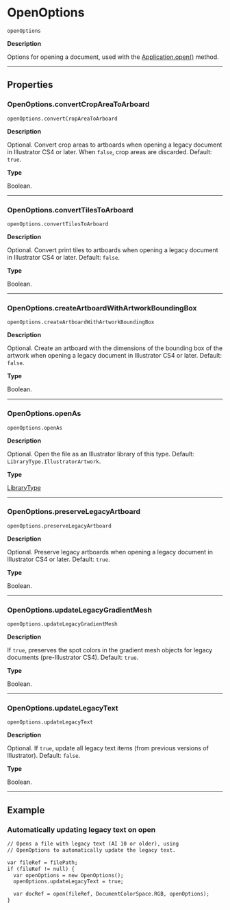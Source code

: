 # OpenOptions

`openOptions`

**Description**

Options for opening a document, used with the [Application.open()](Application.md#jsobjref-application-open) method.

---

## Properties

### OpenOptions.convertCropAreaToArboard

`openOptions.convertCropAreaToArboard`

**Description**

Optional. Convert crop areas to artboards when opening a legacy document in Illustrator CS4 or later. When `false`, crop areas are discarded. Default: `true`.

**Type**

Boolean.

---

### OpenOptions.convertTilesToArboard

`openOptions.convertTilesToArboard`

**Description**

Optional. Convert print tiles to artboards when opening a legacy document in Illustrator CS4 or later. Default: `false`.

**Type**

Boolean.

---

### OpenOptions.createArtboardWithArtworkBoundingBox

`openOptions.createArtboardWithArtworkBoundingBox`

**Description**

Optional. Create an artboard with the dimensions of the bounding box of the artwork when opening a legacy document in Illustrator CS4 or later. Default: `false`.

**Type**

Boolean.

---

### OpenOptions.openAs

`openOptions.openAs`

**Description**

Optional. Open the file as an Illustrator library of this type. Default: `LibraryType.IllustratorArtwork`.

**Type**

[LibraryType](scripting-constants.md#jsobjref-scripting-constants-librarytype)

---

### OpenOptions.preserveLegacyArtboard

`openOptions.preserveLegacyArtboard`

**Description**

Optional. Preserve legacy artboards when opening a legacy document in Illustrator CS4 or later. Default: `true`.

**Type**

Boolean.

---

### OpenOptions.updateLegacyGradientMesh

`openOptions.updateLegacyGradientMesh`

**Description**

If `true`, preserves the spot colors in the gradient mesh objects for legacy documents (pre-Illustrator CS4). Default: `true`.

**Type**

Boolean.

---

### OpenOptions.updateLegacyText

`openOptions.updateLegacyText`

**Description**

Optional. If `true`, update all legacy text items (from previous versions of Illustrator). Default: `false`.

**Type**

Boolean.

---

## Example

### Automatically updating legacy text on open

```default
// Opens a file with legacy text (AI 10 or older), using
// OpenOptions to automatically update the legacy text.

var fileRef = filePath;
if (fileRef != null) {
  var openOptions = new OpenOptions();
  openOptions.updateLegacyText = true;

  var docRef = open(fileRef, DocumentColorSpace.RGB, openOptions);
}
```
